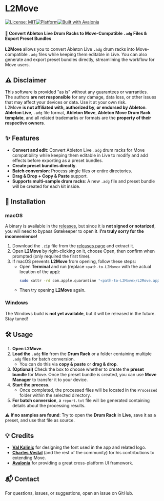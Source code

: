 # L2Move
[![License: MIT](https://img.shields.io/badge/License-MIT-blue.svg)](https://opensource.org/licenses/MIT)[![Platform](https://img.shields.io/badge/platform-macOS-lightgrey)](#)[![Built with Avalonia](https://img.shields.io/badge/Framework-Avalonia-blue)](https://avaloniaui.net/)

#### 🎵 Convert Ableton Live Drum Racks to Move-Compatible `.adg` Files & Export Preset Bundles 
**L2Move** allows you to convert Ableton Live `.adg` drum racks into Move-compatible `.adg` files while keeping them editable in Live. You can also generate and export preset bundles directly, streamlining the workflow for Move users.

## ⚠️ Disclaimer
This software is provided "as is" without any guarantees or warranties.  
The authors **are not responsible** for any damage, data loss, or other issues that may affect your devices or data. Use it at your own risk.  
L2Move **is not affiliated with, authorized by, or endorsed by Ableton**.  
**Ableton Live**, `.adg` file format, **Ableton Move**, **Ableton Move Drum Rack template**, and all related trademarks or formats are the **property of their respective owners**.

## ✨ Features
- **Convert and edit**: Convert Ableton Live `.adg` drum racks for Move compatibility while keeping them editable in Live to modify and add effects before exporting as a preset bundles.
- **Create preset bundles directly**.
- **Batch conversion**: Process single files or entire directories.
- **Drag & Drop + Copy & Paste** support.
- **Supports multi-sample drum racks**: A new `.adg` file and preset bundle will be created for each kit inside.

## 🚀 Installation

### macOS
A binary is available in the [releases](/releases), but since it is **not signed or notarized**, you will need to bypass Gatekeeper to open it. **I'm truly sorry for the inconvenience!**  

1. Download the `.zip` file from the [releases page](/releases) and extract it.
2. Open **L2Move** by right-clicking on it, choose Open, then confirm when prompted (only required the first time).
3. If macOS prevents **L2Move** from opening, follow these steps:
   - Open **Terminal** and run (replace `<path-to-L2Move>` with the actual location of the app):
     ```sh
     sudo xattr -rd com.apple.quarantine "<path-to-L2Move>/L2Move.app"
     ```
   - Then try opening **L2Move** again.


### Windows
The Windows build is **not yet available**, but it will be released in the future. Stay tuned!

## 🛠️ Usage
1. **Open L2Move**.
2. **Load the** `.adg` **file** from the **Drum Rack** or a folder containing multiple `.adg` files for batch conversion.
   - You can do this via **copy & paste** or **drag & drop**.
3. **(Optional)** Check the box to choose whether to create the **preset bundle** for Move. Once the preset bundle is created, you can use **Move Manager** to transfer it to your device.
4. **Start the process**.
   - Once completed, the processed files will be located in the `Processed` folder within the selected directory.
5. **For batch conversion**, a `report.txt` file will be generated containing details about the processing results.

⚠️ **If no samples are found**:
Try to open the **Drum Rack** in **Live**, save it as a preset, and use that file as source.

## 💡 Credits  
- **[Val Kalinic](https://exfont.com/vp-pixel-standard-2.font)** for designing the font used in the app and related logo.
- **[Charles Vestal](https://charles.pizza)** (and the rest of the community) for his contributions to extending Move.
- **[Avalonia](https://avaloniaui.net/)** for providing a great cross-platform UI framework.

## 📬 Contact
For questions, issues, or suggestions, open an issue on GitHub.
